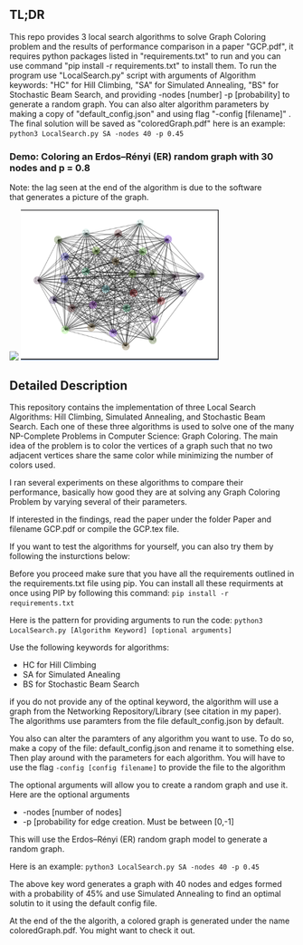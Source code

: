 ## TL;DR

This repo provides 3 local search algorithms to solve Graph Coloring problem and the results of performance comparison in a paper "GCP.pdf", it requires python packages listed in "requirements.txt" to run and you can use command "pip install -r requirements.txt" to install them. To run the program use "LocalSearch.py" script with arguments of Algorithm keywords: "HC" for Hill Climbing, "SA" for Simulated Annealing, "BS" for Stochastic Beam Search, and providing -nodes [number] -p [probability] to generate a random graph. You can also alter algorithm parameters by making a copy of "default_config.json" and using flag "-config [filename]" . The final solution will be saved as "coloredGraph.pdf"
here is an example:
`python3 LocalSearch.py SA -nodes 40 -p 0.45`

### Demo: Coloring an Erdos–Rényi (ER) random graph with 30 nodes and p = 0.8
Note: the lag seen at the end of the algorithm is due to the software <br>
that generates a picture of the graph. 

  <img src="http://g.recordit.co/xzIi1tLdp4.gif" width=500 >
  <img src="demo.png" width=350 >


<!-- <img src="http://g.recordit.co/xzIi1tLdp4.gif" width=350><br> -->

## Detailed Description


This repository contains the implementation of three Local Search Algorithms: Hill Climbing, Simulated Annealing, and Stochastic Beam Search. Each one of these three algorithms is used to solve
one of the many NP-Complete Problems in Computer Science: Graph Coloring. The main idea of the problem is to color the vertices of a graph such that no two adjacent vertices share the same color while minimizing the number of colors used. 


I ran several experiments on these algorithms to compare their performance, basically how good they are at solving any Graph Coloring Problem by varying several of their parameters. 

If interested in the findings, read the paper under the folder Paper and filename GCP.pdf or compile the GCP.tex file.

If you want to test the algorithms for yourself, you can also try them by following the insturctions below:

Before you proceed make sure that you have all the requirements outlined in the requirements.txt file using pip. You can install
all these requirments at once using PIP by following this command:
`pip install -r requirements.txt` 

Here is the pattern for providing arguments to run the code:
`python3 LocalSearch.py [Algorithm Keyword] [optional arguments]`

Use the following keywords for algorithms:
* HC for Hill Climbing
* SA for Simulated Anealing
* BS for Stochastic Beam Search

if you do not provide any of the optinal keyword, the algorithm will use a graph from the Networking Repository/Library (see citation in my paper). The algorithms use paramters from the file default_config.json by default.

You also can alter the paramters of any algorithm you want to use.
To do so, make a copy of the file: default_config.json and rename it to something else. Then play around with the parameters for each algorithm. You will have to use the flag `-config [config filename]` to provide the file to the algorithm 

The optional arguments will allow you to create a random graph and use it. Here are the optional arguments

* -nodes [number of nodes]
* -p [probability for edge creation. Must be between [0,-1]

This will use the Erdos–Rényi (ER) random graph model to generate a
random graph. 

Here is an example:
`python3 LocalSearch.py SA -nodes 40 -p 0.45`

The above key word generates a graph with 40 nodes and edges formed with a probability of 45% and use Simulated Annealing to find an optimal solutin to it using the default config file.

At the end of the the algorith, a colored graph is generated under the name coloredGraph.pdf. You might want to check it out. 

